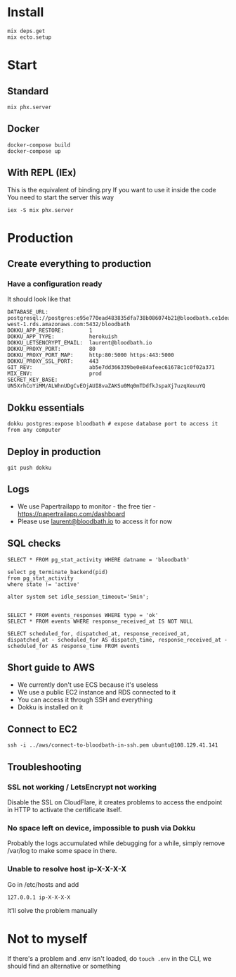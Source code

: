# Install

```
mix deps.get
mix ecto.setup
```

# Start

## Standard

```
mix phx.server
```

## Docker

```
docker-compose build
docker-compose up
```

## With REPL (IEx)
This is the equivalent of binding.pry
If you want to use it inside the code
You need to start the server this way

```
iex -S mix phx.server
```

# Production

## Create everything to production

### Have a configuration ready

It should look like that

```
DATABASE_URL:             postgresql://postgres:e95e770ead483835dfa738b086074b21@bloodbath.ce1deu8qn9z0.eu-west-1.rds.amazonaws.com:5432/bloodbath
DOKKU_APP_RESTORE:        1
DOKKU_APP_TYPE:           herokuish
DOKKU_LETSENCRYPT_EMAIL:  laurent@bloodbath.io
DOKKU_PROXY_PORT:         80
DOKKU_PROXY_PORT_MAP:     http:80:5000 https:443:5000
DOKKU_PROXY_SSL_PORT:     443
GIT_REV:                  ab5e7dd366339be0e84afeec61678c1c0f02a371
MIX_ENV:                  prod
SECRET_KEY_BASE:          UN5XrhCoYiMM/ALWhnUDgCvEOjAUI8vaZAKSu0Mq0mTDdfkJspaXj7uzqXeuuYQ
```

## Dokku essentials

```
dokku postgres:expose bloodbath # expose database port to access it from any computer
```

## Deploy in production

```
git push dokku
```

## Logs

- We use Papertrailapp to monitor - the free tier - https://papertrailapp.com/dashboard
- Please use laurent@bloodbath.io to access it for now

## SQL checks

```
SELECT * FROM pg_stat_activity WHERE datname = 'bloodbath'

select pg_terminate_backend(pid)
from pg_stat_activity
where state != 'active'

alter system set idle_session_timeout='5min';


SELECT * FROM events_responses WHERE type = 'ok'
SELECT * FROM events WHERE response_received_at IS NOT NULL

SELECT scheduled_for, dispatched_at, response_received_at, dispatched_at - scheduled_for AS dispatch_time, response_received_at - scheduled_for AS response_time FROM events

```

## Short guide to AWS

- We currently don't use ECS because it's useless
- We use a public EC2 instance and RDS connected to it
- You can access it through SSH and everything
- Dokku is installed on it

## Connect to EC2

```
ssh -i ../aws/connect-to-bloodbath-in-ssh.pem ubuntu@108.129.41.141
```

## Troubleshooting

### SSL not working / LetsEncrypt not working

Disable the SSL on CloudFlare, it creates problems to access the endpoint in HTTP to activate the certificate itself.

### No space left on device, impossible to push via Dokku

Probably the logs accumulated while debugging for a while, simply remove /var/log to make some space in there.

### Unable to resolve host ip-X-X-X-X

Go in /etc/hosts and add

```
127.0.0.1 ip-X-X-X-X
```

It'll solve the problem manually

# Not to myself

If there's a problem and .env isn't loaded, do `touch .env` in the CLI, we should find an alternative or something